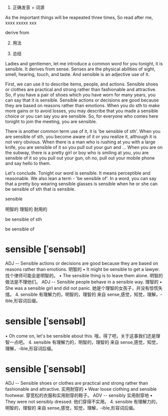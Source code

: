 
1. 正确发音 + 词源

As the important things will be reapeated three times, So read after me, xxxx xxxxx xxx

derive from

2. 用法

3. 总结


Ladies and gentlemen, let me introduce a common word for you tonight, it is sensible. It derives from sense. Senses are the physical abilities of sight, smell, hearing, touch, and taste. And sensible is an adjective use of it.

First, we can use it to describe items, people, and actions. Sensible shoes or clothes are practical and strong rather than fashionable and attractive. So, if you have a pair of shoes which you have worn for many years, you can say that it is sensible.  Sensible actions or decisions are good because they are based on reasons rather than emotions. When you do sth to make more gains or to avoid losses, you may describe that you made a sensible choice or you can say you are sensible. So, for everyone who comes here tonight to join the meeting, you are sensible.

There is another common term use of it, it is 'be sensible of sth'.   When you are sensible of sth, you become aware of it or you realize it, although it is not very obvious.  When there is a man who is rushing at you with a large knife, you are sensible of it so you pull out your gun and ... When you are on the subway, there is a pretty girl or boy who is smiling at you, you are sensible of it so you pull out your gun, oh no, pull out your mobile phone and say hello to them.

Let's conclude. Tonight our word is sensible. It means perceptible and reasonable. We also lean a term - 'be sensible of'. In a word, you can say that a pretty boy wearing sensible glasses is sensible when he or she can be sensible of sth that is sensible.


sensible

明智的
理智的
耐用的

be sensible of sth

be sensible of 

# sensible <note> [ˈsensəbl]
ADJ -- Sensible actions or decisions are good because they are based on reasons rather than emotions. 明智的
•  It might be sensible to get a lawyer.
找个律师可能会是明智的。
•  The sensible thing is to leave them alone.
明智的做法是不理他们。
ADJ -- Sensible people behave in a sensible way. 理智的
•  She was a sensible girl and did not panic.
她是个理智的女孩子，并没有惊慌失措。
4.
sensible 有理解力的，明智的，理智的
来自 sense,感觉，知觉，理解，-ible,形容词后缀。


# sensible <note> [ˈsensəbl]
•  Oh come on, let's be sensible about this.
哦，得了吧，关于这事我们还是理智一点吧。
4.
sensible 有理解力的，明智的，理智的
来自 sense,感觉，知觉，理解，-ible,形容词后缀。


# sensible <note> [ˈsensəbl]
ADJ -- Sensible shoes or clothes are practical and strong rather than fashionable and attractive. 实用耐穿的
•  Wear loose clothing and sensible footwear.
穿宽松的衣服和实用耐穿的鞋子。
ADV -- sensibly 实用耐穿地
•  They were not sensibly dressed.
他们穿得不实用。
4.
sensible 有理解力的，明智的，理智的
来自 sense,感觉，知觉，理解，-ible,形容词后缀。
